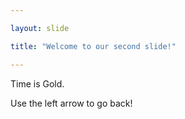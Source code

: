 ```yaml
---

layout: slide

title: "Welcome to our second slide!"

---
```


Time is Gold.

Use the left arrow to go back!
